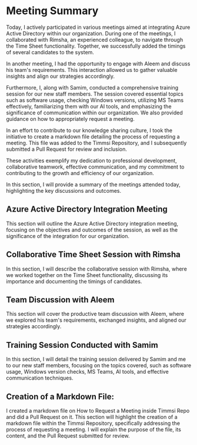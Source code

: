 # Meeting Summary

Today, I actively participated in various meetings aimed at integrating Azure Active Directory within our organization. During one of the meetings, I collaborated with Rimsha, an experienced colleague, to navigate through the Time Sheet functionality. Together, we successfully added the timings of several candidates to the system.

In another meeting, I had the opportunity to engage with Aleem and discuss his team's requirements. This interaction allowed us to gather valuable insights and align our strategies accordingly.

Furthermore, I, along with Samim, conducted a comprehensive training session for our new staff members. The session covered essential topics such as software usage, checking Windows versions, utilizing MS Teams effectively, familiarizing them with our AI tools, and emphasizing the significance of communication within our organization. We also provided guidance on how to appropriately request a meeting.

In an effort to contribute to our knowledge sharing culture, I took the initiative to create a markdown file detailing the process of requesting a meeting. This file was added to the Timmsi Repository, and I subsequently submitted a Pull Request for review and inclusion.

These activities exemplify my dedication to professional development, collaborative teamwork, effective communication, and my commitment to contributing to the growth and efficiency of our organization.

In this section, I will provide a summary of the meetings attended today, highlighting the key discussions and outcomes.

## Azure Active Directory Integration Meeting
This section will outline the Azure Active Directory integration meeting, focusing on the objectives and outcomes of the session, as well as the significance of the integration for our organization.

## Collaborative Time Sheet Session with Rimsha
In this section, I will describe the collaborative session with Rimsha, where we worked together on the Time Sheet functionality, discussing its importance and documenting the timings of candidates.

## Team Discussion with Aleem
This section will cover the productive team discussion with Aleem, where we explored his team's requirements, exchanged insights, and aligned our strategies accordingly.

## Training Session Conducted with Samim
In this section, I will detail the training session delivered by Samim and me to our new staff members, focusing on the topics covered, such as software usage, Windows version checks, MS Teams, AI tools, and effective communication techniques.

## Creation of a Markdown File: 
I created a markdown file on How to Request a Meeting inside Timmsi Repo and did a Pull Request on it. This section will highlight the creation of a markdown file within the Timmsi Repository, specifically addressing the process of requesting a meeting. I will explain the purpose of the file, its content, and the Pull Request submitted for review.
